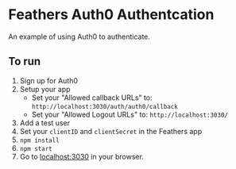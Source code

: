# Feathers Auth0 Authentcation

An example of using Auth0 to authenticate.

## To run

1. Sign up for Auth0
2. Setup your app
    - Set your "Allowed callback URLs" to: `http://localhost:3030/auth/auth0/callback`
    - Set your "Allowed Logout URLs" to: `http://localhost:3030/`
3. Add a test user
4. Set your `clientID` and `clientSecret` in the Feathers app
5. `npm install`
6. `npm start`
7. Go to [localhost:3030](http://localhost:3030) in your browser.